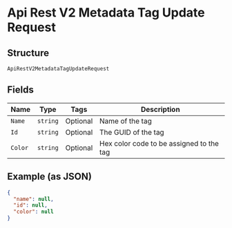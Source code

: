 
# Api Rest V2 Metadata Tag Update Request

## Structure

`ApiRestV2MetadataTagUpdateRequest`

## Fields

| Name | Type | Tags | Description |
|  --- | --- | --- | --- |
| `Name` | `string` | Optional | Name of the tag |
| `Id` | `string` | Optional | The GUID of the tag |
| `Color` | `string` | Optional | Hex color code to be assigned to the tag |

## Example (as JSON)

```json
{
  "name": null,
  "id": null,
  "color": null
}
```

